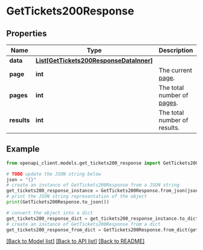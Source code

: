 # GetTickets200Response


## Properties

Name | Type | Description | Notes
------------ | ------------- | ------------- | -------------
**data** | [**List[GetTickets200ResponseDataInner]**](GetTickets200ResponseDataInner.md) |  | [optional] 
**page** | **int** | The current [page](https://techdocs.akamai.com/linode-api/reference/pagination). | [optional] [readonly] 
**pages** | **int** | The total number of [pages](https://techdocs.akamai.com/linode-api/reference/pagination). | [optional] [readonly] 
**results** | **int** | The total number of results. | [optional] [readonly] 

## Example

```python
from openapi_client.models.get_tickets200_response import GetTickets200Response

# TODO update the JSON string below
json = "{}"
# create an instance of GetTickets200Response from a JSON string
get_tickets200_response_instance = GetTickets200Response.from_json(json)
# print the JSON string representation of the object
print(GetTickets200Response.to_json())

# convert the object into a dict
get_tickets200_response_dict = get_tickets200_response_instance.to_dict()
# create an instance of GetTickets200Response from a dict
get_tickets200_response_from_dict = GetTickets200Response.from_dict(get_tickets200_response_dict)
```
[[Back to Model list]](../README.md#documentation-for-models) [[Back to API list]](../README.md#documentation-for-api-endpoints) [[Back to README]](../README.md)


